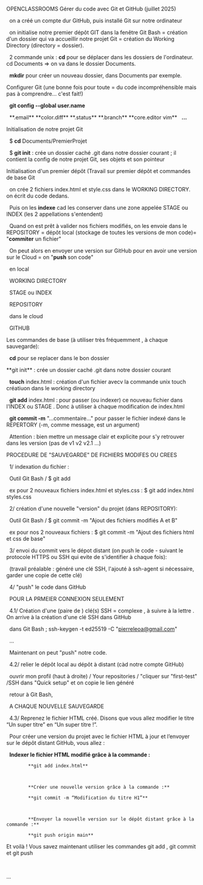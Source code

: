 OPENCLASSROOMS Gérer du code avec Git et GitHub (juillet 2025)







      on a créé un compte dur GitHub, puis installé Git sur notre ordinateur

      on initialise notre premier dépôt GIT dans la fenêtre Git Bash = création d'un dossier qui va accueillir notre projet Git = création du Working Directory (directory = dossier).

 		2 commande unix : **cd** pour se déplacer dans les dossiers de l'ordinateur. cd Documents => on va dans le dossier Documents.

 				  **mkdir** pour créer un nouveau dossier, dans Documents par exemple.







Configurer Git (une bonne fois pour toute = du code incompréhensible mais pas à comprendre… c'est fait!)

 				**git config --global user.name**

&nbsp;					        \*\*.email\*\*
						\*\*color.diff\*\*
						\*\*.status\*\*
                                                \*\*.branch\*\*
						\*\*core.editor vim\*\*
		 				**...**





Initialisation de notre projet Git

 	$ **cd** Documents/PremierProjet

 	$ **git init** : crée un dossier caché .git dans notre dossier courant ; il contient la config de notre projet Git, ses objets et son pointeur









Initialisation d'un premier dépôt (Travail sur premier dépôt et commandes de base Git

    	on crée 2 fichiers index.html et style.css dans le WORKING DIRECTORY. on écrit du code dedans.

 	Puis on les **indexe** cad les conserver dans une zone appelée STAGE ou INDEX (les 2 appellations s'entendent)

 	Quand on est prêt à valider nos fichiers modifiés, on les envoie dans le REPOSITORY = dépôt local (stockage de toutes les versions de mon code)= "**commiter** un fichier"

 	On peut alors en envoyer une version sur GitHub pour en avoir une version sur le Cloud = on "**push** son code"



 	en local

 		WORKING DIRECTORY

 		STAGE ou INDEX

 		REPOSITORY

 	dans le cloud

 		GITHUB







Les commandes de base (à utiliser très fréquemment , à chaque sauvegarde):

 	**cd** pour se replacer dans le bon dossier

\*\*git init\*\* : crée un dossier caché .git dans notre dossier courant 


 	**touch** index.html : création d'un fichier avecv la commande unix touch créatiuon dans le working directory

 	**git add** index.html : pour passer (ou indexer) ce nouveau fichier dans l'INDEX ou STAGE . Donc à utiliser à chaque modification de index.html

 	**git commit -m** "...commentaire..." pour passer le fichier indexé dans le REPERTORY (-m, comme message, est un argument)

 			Attention : bien mettre un message clair et explicite pour s'y retrouver dans les version (pas de v1 v2 v2.1 ...)







PROCEDURE DE "SAUVEGARDE" DE FICHIERS MODIFES OU CREES



 	1/ indexation du fichier :

 		Outil Git Bash / $ git add

 			ex pour 2 nouveaux fichiers index.html et styles.css : $ git add index.html styles.css



 	2/ création d'une nouvelle "version" du projet (dans REPOSITORY):

 		Outil Git Bash / $ git commit -m "Ajout des fichiers modifiés A et B"

 			ex pour nos 2 nouveaux fichiers : $ git commit -m "Ajout des fichiers html et css de base"



 	3/ envoi du commit vers le dépot distant (on push le code - suivant le protocole HTTPS ou SSH qui evite de s'identifier à chaque fois):

 		(travail préalable : généré une clé SSH, l'ajouté à ssh-agent si nécessaire, garder une copie de cette clé)







&nbsp;	4/ "push" le code dans GitHub



&nbsp;		POUR LA PRMEIER CONNEXION SEULEMENT

&nbsp;		4.1/ Création d'une (paire de ) clé(s) SSH = complexe , à suivre à la lettre . On arrive à la création d'une clé SSH dans GitHub

 			dans Git Bash ;  ssh-keygen -t ed25519 -C "pierreleoa@gmail.com"

&nbsp;			…

&nbsp;			Maintenant on peut "push" notre code.

&nbsp;		4.2/ relier le dépôt local au dépôt à distant (càd notre compte GitHub)

&nbsp;			ouvrir mon profil (haut à droite) / Your repositories / "cliquer sur "first-test" /SSH dans "Quick setup" et on copie le lien généré

&nbsp;			retour à Git Bash, 



&nbsp;		A CHAQUE NOUVELLE SAUVEGARDE

&nbsp;		4.3/ Reprenez le fichier HTML créé. Disons que vous allez modifier le titre “Un super titre” en “Un super titre !”.

&nbsp;			Pour créer une version du projet avec le fichier HTML à jour et l’envoyer sur le dépôt distant GitHub, vous allez :

&nbsp;			**Indexer le fichier HTML modifié grâce à la commande :** 

			**git add index.html**



			**Créer une nouvelle version grâce à la commande :**

			**git commit -m “Modification du titre H1”**



			**Envoyer la nouvelle version sur le dépôt distant grâce à la commande :**

			**git push origin main**



Et voilà ! Vous savez maintenant utiliser les commandes  git add  ,  git commit  et  git push





 

... 

